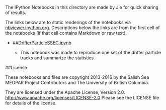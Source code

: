 The IPython Notebooks in this directory are made by Jie for
quick sharing of results.

The links below are to static renderings of the notebooks via
[nbviewer.ipython.org](http://nbviewer.ipython.org/).
Descriptions below the links are from the first cell of the notebooks
(if that cell contains Markdown or raw text).

* ##[DrifterParticleSSEC.ipynb](http://nbviewer.ipython.org/urls/bitbucket.org/salishsea/analysis-jie/raw/tip/jie/SSEC/DrifterParticleSSEC.ipynb)  
    
    * This notebook was made to reproduce one set of the drifter particle tracks and summarize the statistics.  


##License

These notebooks and files are copyright 2013-2016
by the Salish Sea MEOPAR Project Contributors
and The University of British Columbia.

They are licensed under the Apache License, Version 2.0.
http://www.apache.org/licenses/LICENSE-2.0
Please see the LICENSE file for details of the license.
